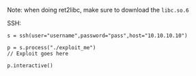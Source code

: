 
Note: when doing ret2libc, make sure to download the `libc.so.6`

SSH:
```
s = ssh(user="username",password="pass",host="10.10.10.10")

p = s.process("./exploit_me")
// Exploit goes here

p.interactive()

```